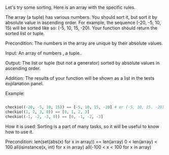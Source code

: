 Let's try some sorting. Here is an array with the specific rules.

The array (a tuple) has various numbers. You should sort it, but sort it by absolute value in ascending order. For example, the sequence (-20, -5, 10, 15) will be sorted like so: (-5, 10, 15, -20). Your function should return the sorted list or tuple.

Precondition: The numbers in the array are unique by their absolute values.

Input: An array of numbers , a tuple..

Output: The list or tuple (but not a generator) sorted by absolute values in ascending order.

Addition: The results of your function will be shown as a list in the tests explanation panel.

Example:

```python

checkio((-20, -5, 10, 15)) == [-5, 10, 15, -20] # or (-5, 10, 15, -20)
checkio((1, 2, 3, 0)) == [0, 1, 2, 3]
checkio((-1, -2, -3, 0)) == [0, -1, -2, -3]

```

How it is used: Sorting is a part of many tasks, so it will be useful to know how to use it.

Precondition: len(set(abs(x) for x in array)) == len(array)
0 < len(array) < 100
all(isinstance(x, int) for x in array)
all(-100 < x < 100 for x in array)